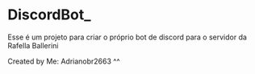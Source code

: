 # DiscordBot_
Esse é um projeto para criar o próprio bot de discord para o servidor da Rafella Ballerini

Created by Me: Adrianobr2663 ^^

